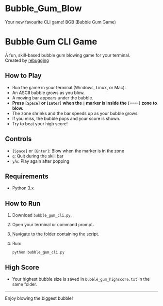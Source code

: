 # Bubble_Gum_Blow
Your new favourite CLI game! BGB (Bubble Gum Game)

# Bubble Gum CLI Game

A fun, skill-based bubble gum blowing game for your terminal.  
Created by [rebugging](https://github.com/rebugging)

## How to Play

- Run the game in your terminal (Windows, Linux, or Mac).
- An ASCII bubble grows as you blow.
- A moving bar appears under the bubble.
- **Press `[Space]` or `[Enter]` when the `|` marker is inside the `[====]` zone to blow.**
- The zone shrinks and the bar speeds up as your bubble grows.
- If you miss, the bubble pops and your score is shown.
- Try to beat your high score!

## Controls

- `[Space]` or `[Enter]`: Blow when the marker is in the zone
- `q`: Quit during the skill bar
- `y`/`n`: Play again after popping

## Requirements

- Python 3.x

## How to Run

1. Download `bubble_gum_cli.py`.
2. Open your terminal or command prompt.
3. Navigate to the folder containing the script.
4. Run:

   ```
   python bubble_gum_cli.py
   ```

## High Score

- Your highest bubble size is saved in `bubble_gum_highscore.txt` in the same folder.

---

Enjoy blowing the biggest bubble!

